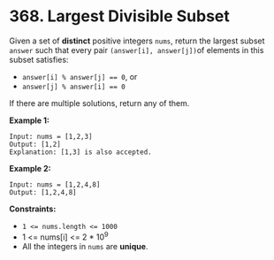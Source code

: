 # 368. Largest Divisible Subset

 Given a set of **distinct** positive integers `nums`, return the largest subset `answer` such that every pair `(answer[i], answer[j])`of elements in this subset satisfies:

- `answer[i] % answer[j] == 0`, or
- `answer[j] % answer[i] == 0`

If there are multiple solutions, return any of them.

 

**Example 1:**

```
Input: nums = [1,2,3]
Output: [1,2]
Explanation: [1,3] is also accepted.
```

**Example 2:**

```
Input: nums = [1,2,4,8]
Output: [1,2,4,8]
```

 

**Constraints:**

- `1 <= nums.length <= 1000`
- 1 <= nums[i] <= 2 * 10<sup>9</sup>
- All the integers in `nums` are **unique**.